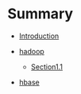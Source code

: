 # Summary

* [Introduction](README.md)

* [hadoop](hadoop/README.md)
  * [Section1.1](hadoop/section1.1.md)
* [hbase](hbase/README.md)
